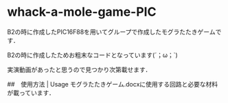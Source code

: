 # whack-a-mole-game-PIC

B2の時に作成したPIC16F88を用いてグループで作成したモグラたたきゲームです．　

B2の時に作成したためお粗末なコードとなっています(´；ω；`)

実演動画があったと思うので見つかり次第載せます．

##　使用方法 | Usage
モグラたたきゲーム.docxに使用する回路と必要な材料が載っています．

